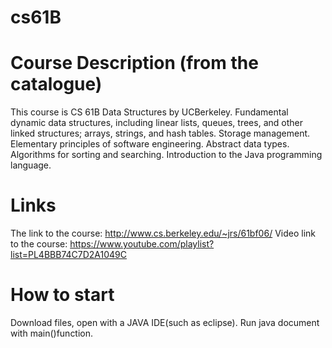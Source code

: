 # cs61B

# Course Description (from the catalogue)

This course is CS 61B Data Structures by UCBerkeley.
Fundamental dynamic data structures, including linear lists, queues, trees, and other linked structures; arrays, strings, and hash tables. Storage management. Elementary principles of software engineering. Abstract data types. Algorithms for sorting and searching. Introduction to the Java programming language.

# Links
The link to the course:
http://www.cs.berkeley.edu/~jrs/61bf06/
Video link to the course:
https://www.youtube.com/playlist?list=PL4BBB74C7D2A1049C

# How to start

Download files, open with a JAVA IDE(such as eclipse). Run java document with main()function.